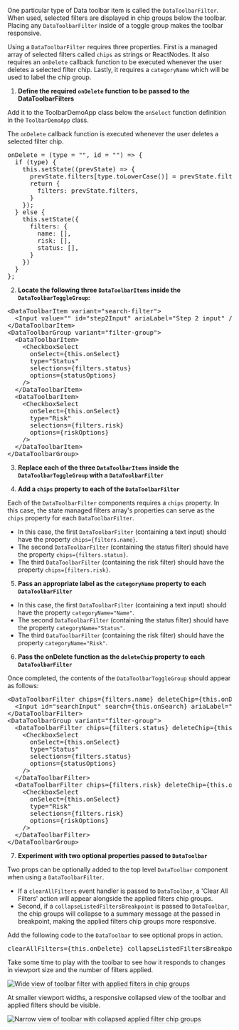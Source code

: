 One particular type of Data toolbar item is called the `DataToolbarFilter`. When used, selected filters are displayed in chip groups below the toolbar. Placing any `DataToolbarFilter` inside of a toggle group makes the toolbar responsive.

Using a `DataToolbarFilter` requires three properties. First is a managed array of selected filters called `chips` as strings or ReactNodes. It also requires an `onDelete` callback function to be executed whenever the user deletes a selected filter chip. Lastly, it requires a `categoryName` which will be used to label the chip group.

1) **Define the required `onDelete` function to be passed to the DataToolbarFilters**

Add it to the ToolbarDemoApp class below the `onSelect` function definition in the `ToolbarDemoApp` class.

The `onDelete` callback function is executed whenever the user deletes a selected filter chip.

<pre class="file" data-target="clipboard">
onDelete = (type = &quot;&quot;, id = &quot;&quot;) =&gt; {
  if (type) {
    this.setState((prevState) =&gt; {
      prevState.filters[type.toLowerCase()] = prevState.filters[type.toLowerCase()].filter(s =&gt; s !== id);
      return {
        filters: prevState.filters,
      }
    });
  } else {
    this.setState({
      filters: {
        name: [],
        risk: [],
        status: [],
      }
    })
  }
};
</pre>

2) **Locate the following three `DataToolbarItems` inside the `DataToolbarToggleGroup`:**

<pre class="file">
&lt;DataToolbarItem variant=&quot;search-filter&quot;&gt;
  &lt;Input value=&quot;&quot; id=&quot;step2Input&quot; ariaLabel=&quot;Step 2 input&quot; /&gt;
&lt;/DataToolbarItem&gt;
&lt;DataToolbarGroup variant=&quot;filter-group&quot;&gt;
  &lt;DataToolbarItem&gt;
    &lt;CheckboxSelect
      onSelect={this.onSelect}
      type=&quot;Status&quot;
      selections={filters.status}
      options={statusOptions}
    /&gt;
  &lt;/DataToolbarItem&gt;
  &lt;DataToolbarItem&gt;
    &lt;CheckboxSelect
      onSelect={this.onSelect}
      type=&quot;Risk&quot;
      selections={filters.risk}
      options={riskOptions}
    /&gt;
  &lt;/DataToolbarItem&gt;
&lt;/DataToolbarGroup&gt;
</pre>

3) **Replace each of the three `DataToolbarItems` inside the `DataToolbarToggleGroup` with a `DataToolbarFilter`**

4) **Add a `chips` property to each of the `DataToolbarFilter`**

Each of the `DataToolbarFilter` components requires a `chips` property. In this case, the state managed filters array's properties can serve as the `chips` property for each `DataToolbarFilter`. 

* In this case, the first `DataToolbarFilter` (containing a text input) should have the property `chips={filters.name}`. 
* The second `DataToolbarFilter` (containing the status filter) should have the property `chips={filters.status}`. 
* The third `DataToolbarFilter` (containing the risk filter) should have the property `chips={filters.risk}`.

5) **Pass an appropriate label as the `categoryName` property to each `DataToolbarFilter`**

* In this case, the first `DataToolbarFilter` (containing a text input) should have the property `categoryName="Name"`. 
* The second `DataToolbarFilter` (containing the status filter) should have the property `categoryName="Status"`. 
* The third `DataToolbarFilter` (containing the risk filter) should have the property `categoryName="Risk"`.

6) **Pass the onDelete function as the `deleteChip` property to each `DataToolbarFilter`**

Once completed, the contents of the `DataToolbarToggleGroup` should appear as follows:

<pre class="file">
&lt;DataToolbarFilter chips={filters.name} deleteChip={this.onDelete} categoryName=&quot;Name&quot;&gt;
  &lt;Input id=&quot;searchInput&quot; search={this.onSearch} ariaLabel=&quot;Search input&quot; /&gt;
&lt;/DataToolbarFilter&gt;
&lt;DataToolbarGroup variant=&quot;filter-group&quot;&gt;
  &lt;DataToolbarFilter chips={filters.status} deleteChip={this.onDelete} categoryName=&quot;Status&quot;&gt;
    &lt;CheckboxSelect
      onSelect={this.onSelect}
      type=&quot;Status&quot;
      selections={filters.status}
      options={statusOptions}
    /&gt;
  &lt;/DataToolbarFilter&gt;
  &lt;DataToolbarFilter chips={filters.risk} deleteChip={this.onDelete} categoryName=&quot;Risk&quot;&gt;
    &lt;CheckboxSelect
      onSelect={this.onSelect}
      type=&quot;Risk&quot;
      selections={filters.risk}
      options={riskOptions}
    /&gt;
  &lt;/DataToolbarFilter&gt;
&lt;/DataToolbarGroup&gt;
</pre>

7) **Experiment with two optional properties passed to `DataToolbar`**

Two props can be optionally added to the top level `DataToolbar` component when using a `DataToolbarFilter`.
* If a `clearAllFilters` event handler is passed to `DataToolbar`, a 'Clear All Filters' action will appear alongside the applied filters chip groups.
* Second, if a `collapseListedFiltersBreakpoint` is passed to `DataToolbar`, the chip groups will collapse to a summary message at the passed in breakpoint, making the applied filters chip groups more responsive.

Add the following code to the `DataToolbar` to see optional props in action.

<pre class="file" data-target="clipboard">
clearAllFilters={this.onDelete} collapseListedFiltersBreakpoint=&quot;xl&quot;
</pre>

Take some time to play with the toolbar to see how it responds to changes in viewport size and the number of filters applied.

<img src="toolbar-filter/assets/wide-view-with-chip-groups.png" alt="Wide view of toolbar filter with applied filters in chip groups" style="box-shadow: rgba(3, 3, 3, 0.2) 0px 1.25px 2.5px 0px;" />

At smaller viewport widths, a responsive collapsed view of the toolbar and applied filters should be visible.

<img src="toolbar-filter/assets/narrow-view-with-chip-groups.png" alt="Narrow view of toolbar with collapsed applied filter chip groups" style="box-shadow: rgba(3, 3, 3, 0.2) 0px 1.25px 2.5px 0px;" />
